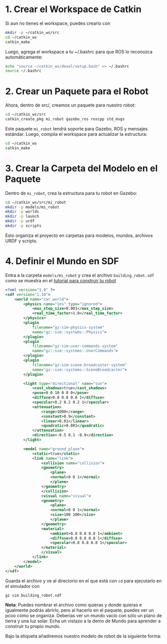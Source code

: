 # 1. Crear el Workspace de Catkin
Si aun no tienes el workspace, puedes crearlo con
```bash
mkdir -p ~/catkin_ws/src
cd ~/catkin_ws
catkin_make
```
Luego, agrega el workspace a tu ~/.bashrc para que ROS lo reconozca automáticamente:
```bash
echo "source ~/catkin_ws/devel/setup.bash" >> ~/.bashrc
source ~/.bashrc
```

# 2. Crear un Paquete para el Robot
Ahora, dentro de src/, creamos un paquete para nuestro robot:
```bash
cd ~/catkin_ws/src
catkin_create_pkg mi_robot gazebo_ros roscpp std_msgs
```
Este paquete `mi_robot` tendrá soporte para Gazebo, ROS y mensajes estándar.
Luego, compila el workspace para actualizar la estructura:
```bash
cd ~/catkin_ws
catkin_make
```

# 3. Crear la Carpeta del Modelo en el Paquete
Dentro de `mi_robot`, crea la estructura para tu robot en Gazebo:
```bash
cd ~/catkin_ws/src/mi_robot
mkdir -p models/mi_robot
mkdir -p worlds
mkdir -p launch
mkdir -p urdf
mkdir -p scripts
```
Esto organiza el proyecto en carpetas para modelos, mundos, archivos URDF y scripts.

# 4. Definir el Mundo en SDF
Entra a la carpeta `models/mi_robot` y crea el archivo `building_robot.sdf` como se muestra en el [tutorial para construir tu robot](https://gazebosim.org/docs/latest/building_robot/)
```xml
<?xml version="1.0" ?>
<sdf version="1.10">
    <world name="car_world">
        <physics name="1ms" type="ignored">
            <max_step_size>0.001</max_step_size>
            <real_time_factor>1.0</real_time_factor>
        </physics>
        <plugin
            filename="gz-sim-physics-system"
            name="gz::sim::systems::Physics">
        </plugin>
        <plugin
            filename="gz-sim-user-commands-system"
            name="gz::sim::systems::UserCommands">
        </plugin>
        <plugin
            filename="gz-sim-scene-broadcaster-system"
            name="gz::sim::systems::SceneBroadcaster">
        </plugin>

        <light type="directional" name="sun">
            <cast_shadows>true</cast_shadows>
            <pose>0 0 10 0 0 0</pose>
            <diffuse>0.8 0.8 0.8 1</diffuse>
            <specular>0.2 0.2 0.2 1</specular>
            <attenuation>
                <range>1000</range>
                <constant>0.9</constant>
                <linear>0.01</linear>
                <quadratic>0.001</quadratic>
            </attenuation>
            <direction>-0.5 0.1 -0.9</direction>
        </light>

        <model name="ground_plane">
            <static>true</static>
            <link name="link">
                <collision name="collision">
                <geometry>
                    <plane>
                    <normal>0 0 1</normal>
                    </plane>
                </geometry>
                </collision>
                <visual name="visual">
                <geometry>
                    <plane>
                    <normal>0 0 1</normal>
                    <size>100 100</size>
                    </plane>
                </geometry>
                <material>
                    <ambient>0.8 0.8 0.8 1</ambient>
                    <diffuse>0.8 0.8 0.8 1</diffuse>
                    <specular>0.8 0.8 0.8 1</specular>
                </material>
                </visual>
            </link>
        </model>
    </world>
</sdf>
```

Guarda el archivo y ve al directorio en el que está con `cd`  para ejecutarlo en el simulador con
```bash
gz sim building_robot.sdf
```
**Nota**: Puedes nombrar el archivo como quieras y donde quieras e igualmente podrás abrirlo, pero al hacerlo en el paquete, puedes ver un pcoo cómo se organiza.
Deberías ver un mundo vacío con sólo un plano de tierra y una luz solar. Echa un vistazo a la demo de Mundo para aprender a construir tu propio mundo.

Bajo la etiqueta </model> añadiremos nuestro modelo de robot de la siguiente forma: